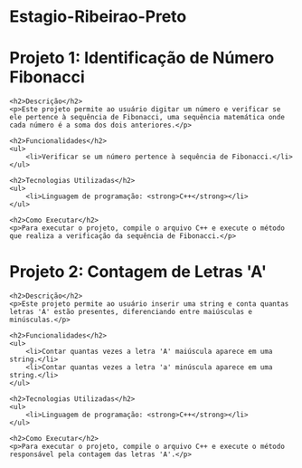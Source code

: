 # Estagio-Ribeirao-Preto
<!DOCTYPE html>
<html lang="pt-BR">
<head>
    <meta charset="UTF-8">
    <meta name="viewport" content="width=device-width, initial-scale=1.0">
    <title>Projeto Fibonacci</title>
</head>
<body>
    <h1>Projeto 1: Identificação de Número Fibonacci</h1>
    
    <h2>Descrição</h2>
    <p>Este projeto permite ao usuário digitar um número e verificar se ele pertence à sequência de Fibonacci, uma sequência matemática onde cada número é a soma dos dois anteriores.</p>
    
    <h2>Funcionalidades</h2>
    <ul>
        <li>Verificar se um número pertence à sequência de Fibonacci.</li>
    </ul>
    
    <h2>Tecnologias Utilizadas</h2>
    <ul>
        <li>Linguagem de programação: <strong>C++</strong></li>
    </ul>
    
    <h2>Como Executar</h2>
    <p>Para executar o projeto, compile o arquivo C++ e execute o método que realiza a verificação da sequência de Fibonacci.</p>
</body>
</html>
<!DOCTYPE html>
<html lang="pt-BR">
<head>
    <meta charset="UTF-8">
    <meta name="viewport" content="width=device-width, initial-scale=1.0">
    <title>Projeto Contagem de Letras 'A'</title>
</head>
<body>
    <h1>Projeto 2: Contagem de Letras 'A'</h1>
    
    <h2>Descrição</h2>
    <p>Este projeto permite ao usuário inserir uma string e conta quantas letras 'A' estão presentes, diferenciando entre maiúsculas e minúsculas.</p>
    
    <h2>Funcionalidades</h2>
    <ul>
        <li>Contar quantas vezes a letra 'A' maiúscula aparece em uma string.</li>
        <li>Contar quantas vezes a letra 'a' minúscula aparece em uma string.</li>
    </ul>
    
    <h2>Tecnologias Utilizadas</h2>
    <ul>
        <li>Linguagem de programação: <strong>C++</strong></li>
    </ul>
    
    <h2>Como Executar</h2>
    <p>Para executar o projeto, compile o arquivo C++ e execute o método responsável pela contagem das letras 'A'.</p>
</body>
</html>

